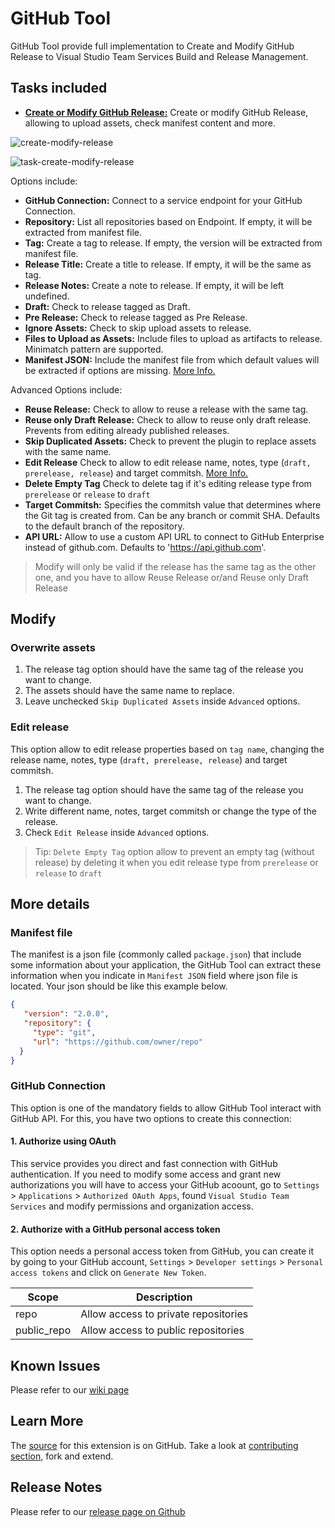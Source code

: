 # GitHub Tool

GitHub Tool provide full implementation to Create and Modify GitHub Release to Visual Studio Team Services Build and Release Management.

## Tasks included

- [**Create or Modify GitHub Release:**](https://github.com/marceloavf/github-tools-vsts/wiki#create-or-modify-github-release-task) Create or modify GitHub Release, allowing to upload assets, check manifest content and more.

![create-modify-release](images/create-release-options.png)

![task-create-modify-release](images/task-create-release.png)

Options include:

- **GitHub Connection:** Connect to a service endpoint for your GitHub Connection.
- **Repository:** List all repositories based on Endpoint. If empty, it will be extracted from manifest file.
- **Tag:** Create a tag to release. If empty, the version will be extracted from manifest file.
- **Release Title:** Create a title to release. If empty, it will be the same as tag.
- **Release Notes:** Create a note to release. If empty, it will be left undefined.
- **Draft:** Check to release tagged as Draft.
- **Pre Release:** Check to release tagged as Pre Release.
- **Ignore Assets:** Check to skip upload assets to release.
- **Files to Upload as Assets:** Include files to upload as artifacts to release. Minimatch pattern are supported.
- **Manifest JSON:** Include the manifest file from which default values will be extracted if options are missing. [More Info.](https://github.com/marceloavf/github-tools-vsts#manifest-file)

Advanced Options include:

- **Reuse Release:** Check to allow to reuse a release with the same tag.
- **Reuse only Draft Release:** Check to allow to reuse only draft release. Prevents from editing already published releases.
- **Skip Duplicated Assets:** Check to prevent the plugin to replace assets with the same name.
- **Edit Release** Check to allow to edit release name, notes, type (`draft, prerelease, release`) and target commitsh. [More Info.](https://github.com/marceloavf/github-tools-vsts#edit-release)
- **Delete Empty Tag** Check to delete tag if it's editing release type from `prerelease` or `release` to `draft`
- **Target Commitsh:** Specifies the commitsh value that determines where the Git tag is created from. Can be any branch or commit SHA. Defaults to the default branch of the repository.
- **API URL:** Allow to use a custom API URL to connect to GitHub Enterprise instead of github.com. Defaults to 'https://api.github.com'.

> Modify will only be valid if the release has the same tag as the other one, and you have to allow Reuse Release or/and Reuse only Draft Release

## Modify

### Overwrite assets

1. The release tag option should have the same tag of the release you want to change.
2. The assets should have the same name to replace.
3. Leave unchecked `Skip Duplicated Assets` inside `Advanced` options.

### Edit release

This option allow to edit release properties based on `tag name`, changing the release name, notes, type (`draft, prerelease, release`) and target commitsh.

1. The release tag option should have the same tag of the release you want to change.
2. Write different name, notes, target commitsh or change the type of the release.
3. Check `Edit Release` inside `Advanced` options.

> Tip: `Delete Empty Tag` option allow to prevent an empty tag (without release) by deleting it when you edit release type from `prerelease` or `release` to `draft`

## More details

### Manifest file

The manifest is a json file (commonly called `package.json`) that include some information about your application, the GitHub Tool can extract these information when you indicate in `Manifest JSON` field where json file is located. Your json should be like this example below.

```json
{ 
   "version": "2.0.0", 
   "repository": { 
     "type": "git", 
     "url": "https://github.com/owner/repo" 
  } 
} 
```

### GitHub Connection

This option is one of the mandatory fields to allow GitHub Tool interact with GitHub API. For this, you have two options to create this connection:

#### 1. Authorize using OAuth

This service provides you direct and fast connection with GitHub authentication. If you need to modify some access and grant new authorizations you will have to access your GitHub acoount, go to `Settings` > `Applications` > `Authorized OAuth Apps`, found `Visual Studio Team Services` and modify permissions and organization access.

#### 2. Authorize with a GitHub personal access token

This option needs a personal access token from GitHub, you can create it by going to your GitHub account, `Settings` > `Developer settings` > `Personal access tokens` and click on `Generate New Token`.

| Scope  | Description |
| ------------- | ------------- |
| repo  | Allow access to private repositories  |
| public_repo  | Allow access to public repositories  |

## Known Issues

Please refer to our [wiki page](https://github.com/marceloavf/github-tools-vsts/wiki/Known-Issues)

## Learn More

The [source](https://github.com/marceloavf/github-tools-vsts) for this extension is on GitHub. Take a look at [contributing section](https://github.com/marceloavf/github-tools-vsts#contribute), fork and extend.

## Release Notes

Please refer to our [release page on Github](https://github.com/marceloavf/github-tools-vsts/releases)